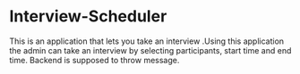 # Interview-Scheduler
This is an application that lets you take an interview .Using this application the admin can take an interview by selecting participants, start time and end time. Backend is supposed to throw message.
